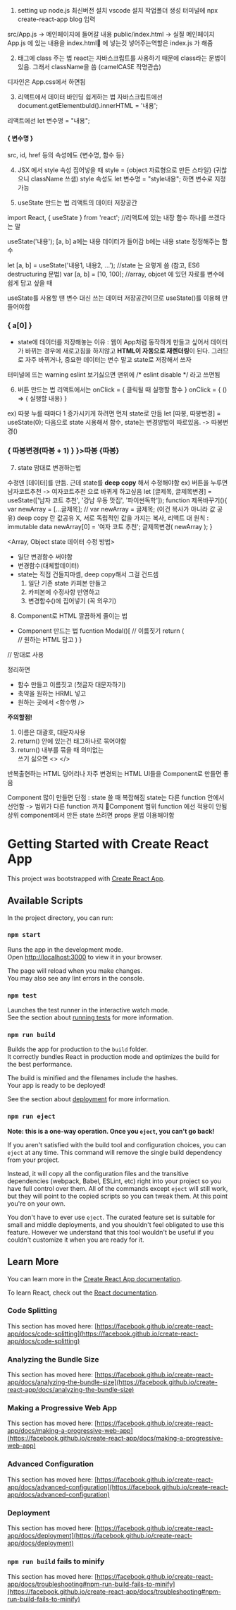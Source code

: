 
1. setting up
node.js 최신버전 설치
vscode 설치
작업폴더 생성
터미널에 npx create-react-app blog 입력

src/App.js -> 메인페이지에 들어갈 내용
public/index.html -> 실질 메인페이지
App.js 에 있는 내용을 index.html 에 넣는것
넣어주는역할은 index.js 가 해줌

2. 태그에 class 주는 법
react는 자바스크립트를 사용하기 때문에 class라는 문법이 있음. 그래서 className을 씀 (camelCASE 작명관습)
<div className="클래스명"></div>
디자인은 App.css에서 하면됨

3. 리액트에서 데이터 바인딩 쉽게하는 법
자바스크립트에선 document.getElementbuId().innerHTML = '내용';

리액트에선
let 변수명 = "내용";
<h4>{ 변수명 }</h4>

src, id, href 등의 속성에도 {변수명, 함수 등}

4. JSX 에서 style 속성 집어넣을 때
style = {object 자료형으로 만든 스타일}
(귀찮으니 className 쓰샘)
style 속성도 let 변수명 = "style내용"; 하면 변수로 지정가능

5. useState 만드는 법
리액트의 데이터 저장공간

import React, { useState } from 'react';      //리액트에 있는 내장 함수 하나를 쓰겠다는 말

useState('내용'); [a, b]
a에는 내용 데이터가 들어감
b에는 내용 state 정정해주는 함수

let [a, b] = useState('내용1, 내용2, ...');      //state 는 요렇게 씀
(참고, ES6 destructuring 문법)
var [a, b] = [10, 100];           //array, objcet 에 있던 자료를 변수에 쉽게 담고 싶을 때

useState를 사용할 땐
변수 대신 쓰는 데이터 저장공간이므로 useState()를 이용해 만들어야함
<h3> { a[0] } </h3>

* state에 데이터를 저장해놓는 이유 : 웹이 App처럼 동작하게 만들고 싶어서
  데이터가 바뀌는 경우에 새로고침을 하지않고 **HTML이 자동으로 재렌더링**이 된다.
  그러므로 자주 바뀌거나, 중요한 데이터는 변수 말고 state로 저장해서 쓰자

터미널에 뜨는 warning eslint 보기싫으면 맨위에 /* eslint disable */ 라고 쓰면됨

6. 버튼 만드는 법
리액트에서는
onClick = { 클릭될 때 실행할 함수 }
onClick = { () => { 실행할 내용} }

ex) 따봉 누를 때마다 1 증가시키게 하려면
먼저 state로 만듬
let [따봉, 따봉변경] = useState(0);
다음으로 state 시용해서 함수, state는 변경방법이 따로있음. -> 따봉변경()
<h3> <span onClick={ ()=>{ 따봉변경(따봉 + 1) } }>따봉</span> {따봉} </h3>

7. state 맘대로 변경하는법

수정덴 [데이터]를 만듬. 근데 state를 **deep copy** 해서 수정해야함
ex) 버튼을 누루면 남자코트추천 -> 여자코트추천 으로 바뀌게 하고싶음
let [글제목, 글제목변경] = useState(['남자 코트 추천', '강남 우동 맛집', '파이썬독학']);
 function 제목바꾸기(){
    var newArray = [...글제목];        // var newArray = 글제목; (이건 복사가 아니라 값 공유) deep copy 란 값공유 X, 서로 독립적인 값을 가지는 복사, 리액트 대 원칙 : immutable data
    newArray[0] = '여자 코트 추천';
    글제목변경( newArray );
 }

 <Array, Object state 데이터 수정 방법>
 - 일단 변경함수 써야함
 - 변경함수(대체할데이터)
 - state는 직접 건들지마셈, deep copy해서 그걸 건드셈
   1. 일단 기존 state 카피본 만들고
   2. 카피본에 수정사항 반영하고
   3. 변경함수()에 집어넣기        (꼭 외우기)

8. Component로 HTML 깔끔하게 줄이는 법

- Component 만드는 법
  fucntion Modal()[      // 이름짓기
  return (
  <div></div>            // 원하는 HTML 담고
  )
  }

<Modal />                // 맘대로 사용

정리하면
- 함수 만들고 이름짓고 (첫글자 대문자하기)
- 축약을 원하는 HRML 넣고
- 원하는 곳에서 <함수명 />

**주의할점!**
1. 이름은 대괄호, 대문자사용
2. return() 안에 있는건 태그하나로 묶어야함
3. return() 내부를 묶을 때 의미없는 <div> 쓰기 싫으면 <> </>

반복출현하는 HTML 덩어리나 자주 변경되는 HTML UI들을 Component로 만들면 좋음

Component 많이 만들면 단점 : state 쓸 때 복잡해짐
state는 다른 function 안에서 선언함 -> 범위가 다른 function 까지
Component 범위 function 에선 적용이 안됨
상위 component에서 만든 state 쓰려면 props 문법 이용해야함 
  
  
  

# Getting Started with Create React App

This project was bootstrapped with [Create React App](https://github.com/facebook/create-react-app).

## Available Scripts

In the project directory, you can run:

### `npm start`

Runs the app in the development mode.\
Open [http://localhost:3000](http://localhost:3000) to view it in your browser.

The page will reload when you make changes.\
You may also see any lint errors in the console.

### `npm test`

Launches the test runner in the interactive watch mode.\
See the section about [running tests](https://facebook.github.io/create-react-app/docs/running-tests) for more information.

### `npm run build`

Builds the app for production to the `build` folder.\
It correctly bundles React in production mode and optimizes the build for the best performance.

The build is minified and the filenames include the hashes.\
Your app is ready to be deployed!

See the section about [deployment](https://facebook.github.io/create-react-app/docs/deployment) for more information.

### `npm run eject`

**Note: this is a one-way operation. Once you `eject`, you can't go back!**

If you aren't satisfied with the build tool and configuration choices, you can `eject` at any time. This command will remove the single build dependency from your project.

Instead, it will copy all the configuration files and the transitive dependencies (webpack, Babel, ESLint, etc) right into your project so you have full control over them. All of the commands except `eject` will still work, but they will point to the copied scripts so you can tweak them. At this point you're on your own.

You don't have to ever use `eject`. The curated feature set is suitable for small and middle deployments, and you shouldn't feel obligated to use this feature. However we understand that this tool wouldn't be useful if you couldn't customize it when you are ready for it.

## Learn More

You can learn more in the [Create React App documentation](https://facebook.github.io/create-react-app/docs/getting-started).

To learn React, check out the [React documentation](https://reactjs.org/).

### Code Splitting

This section has moved here: [https://facebook.github.io/create-react-app/docs/code-splitting](https://facebook.github.io/create-react-app/docs/code-splitting)

### Analyzing the Bundle Size

This section has moved here: [https://facebook.github.io/create-react-app/docs/analyzing-the-bundle-size](https://facebook.github.io/create-react-app/docs/analyzing-the-bundle-size)

### Making a Progressive Web App

This section has moved here: [https://facebook.github.io/create-react-app/docs/making-a-progressive-web-app](https://facebook.github.io/create-react-app/docs/making-a-progressive-web-app)

### Advanced Configuration

This section has moved here: [https://facebook.github.io/create-react-app/docs/advanced-configuration](https://facebook.github.io/create-react-app/docs/advanced-configuration)

### Deployment

This section has moved here: [https://facebook.github.io/create-react-app/docs/deployment](https://facebook.github.io/create-react-app/docs/deployment)

### `npm run build` fails to minify

This section has moved here: [https://facebook.github.io/create-react-app/docs/troubleshooting#npm-run-build-fails-to-minify](https://facebook.github.io/create-react-app/docs/troubleshooting#npm-run-build-fails-to-minify)
